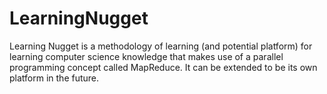 # LearningNugget
Learning Nugget is a methodology of learning (and potential platform) for learning computer science knowledge that makes use of a parallel programming concept called MapReduce. It can be extended to be its own platform in the future.
